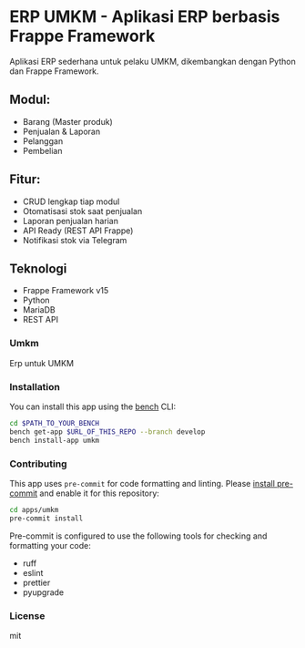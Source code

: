 # ERP UMKM - Aplikasi ERP berbasis Frappe Framework

Aplikasi ERP sederhana untuk pelaku UMKM, dikembangkan dengan Python dan Frappe Framework.

## Modul:
- Barang (Master produk)
- Penjualan & Laporan
- Pelanggan
- Pembelian

## Fitur:
- CRUD lengkap tiap modul
- Otomatisasi stok saat penjualan
- Laporan penjualan harian
- API Ready (REST API Frappe)
- Notifikasi stok via Telegram

## Teknologi
- Frappe Framework v15
- Python
- MariaDB
- REST API













### Umkm

Erp untuk UMKM

### Installation

You can install this app using the [bench](https://github.com/frappe/bench) CLI:

```bash
cd $PATH_TO_YOUR_BENCH
bench get-app $URL_OF_THIS_REPO --branch develop
bench install-app umkm
```

### Contributing

This app uses `pre-commit` for code formatting and linting. Please [install pre-commit](https://pre-commit.com/#installation) and enable it for this repository:

```bash
cd apps/umkm
pre-commit install
```

Pre-commit is configured to use the following tools for checking and formatting your code:

- ruff
- eslint
- prettier
- pyupgrade

### License

mit
